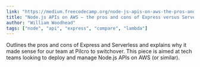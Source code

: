 ```yaml
---
link: "https://medium.freecodecamp.org/node-js-apis-on-aws-the-pros-and-cons-of-express-versus-serverless-a370ab7eadd7"
title: "Node.js APIs on AWS — the pros and cons of Express versus Serverless"
author: "William Woodhead"
tags: ["node", "api", "express", "compare", "lambda"]
---
```


Outlines the pros and cons of Express and Serverless and explains why it made sense for our team at Pilcro to switchover. This piece is aimed at tech teams looking to deploy and manage Node.js APIs on AWS (or similar).
